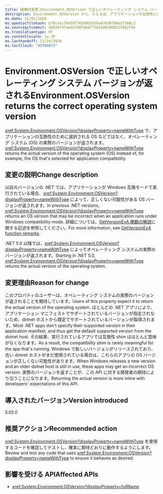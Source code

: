 ```yaml
---
title: 破壊的変更:Environment.OSVersion で正しいオペレーティング システム バージョンが返される
description: Environment.OSVersion から、たとえば、アプリケーションの互換性にために選択されている OS ではなく、オペレーティング システムの実際のバージョンが返されるという、コア .NET ライブラリの .NET 5.0 破壊的変更について学習します。
ms.date: 11/01/2020
ms.openlocfilehash: b78ca1c7be50f76b99b5558a976d8f00e2f560c3
ms.sourcegitcommit: d8020797a6657d0fbbdff362b80300815f682f94
ms.translationtype: HT
ms.contentlocale: ja-JP
ms.lasthandoff: 11/24/2020
ms.locfileid: "95760073"
---
```

# <a name="environmentosversion-returns-the-correct-operating-system-version"></a><span data-ttu-id="ade84-103">Environment.OSVersion で正しいオペレーティング システム バージョンが返される</span><span class="sxs-lookup"><span data-stu-id="ade84-103">Environment.OSVersion returns the correct operating system version</span></span>

<span data-ttu-id="ade84-104"><xref:System.Environment.OSVersion?displayProperty=nameWithType> で、アプリケーションの互換性のために選択される OS などではなく、オペレーティング システム (OS) の実際のバージョンが返されます。</span><span class="sxs-lookup"><span data-stu-id="ade84-104"><xref:System.Environment.OSVersion?displayProperty=nameWithType> returns the actual version of the operating system (OS) instead of, for example, the OS that's selected for application compatibility.</span></span>

## <a name="change-description"></a><span data-ttu-id="ade84-105">変更の説明</span><span class="sxs-lookup"><span data-stu-id="ade84-105">Change description</span></span>

<span data-ttu-id="ade84-106">以前のバージョンの .NET では、アプリケーションが Windows 互換モードで実行されている場合、<xref:System.Environment.OSVersion?displayProperty=nameWithType> によって、正しくない可能性がある OS バージョンが返されます。</span><span class="sxs-lookup"><span data-stu-id="ade84-106">In previous .NET versions, <xref:System.Environment.OSVersion?displayProperty=nameWithType> returns an OS version that may be incorrect when an application runs under Windows compatibility mode.</span></span> <span data-ttu-id="ade84-107">詳細については、[GetVersionExA 関数の解説](/windows/win32/api/sysinfoapi/nf-sysinfoapi-getversionexa#remarks)に関する記述を参照してください。</span><span class="sxs-lookup"><span data-stu-id="ade84-107">For more information, see [GetVersionExA function remarks](/windows/win32/api/sysinfoapi/nf-sysinfoapi-getversionexa#remarks).</span></span>

<span data-ttu-id="ade84-108">.NET 5.0 以降では、<xref:System.Environment.OSVersion?displayProperty=nameWithType> によってオペレーティング システムの実際のバージョンが返されます。</span><span class="sxs-lookup"><span data-stu-id="ade84-108">Starting in .NET 5.0, <xref:System.Environment.OSVersion?displayProperty=nameWithType> returns the actual version of the operating system.</span></span>

## <a name="reason-for-change"></a><span data-ttu-id="ade84-109">変更理由</span><span class="sxs-lookup"><span data-stu-id="ade84-109">Reason for change</span></span>

<span data-ttu-id="ade84-110">このプロパティのユーザーは、オペレーティング システムの実際のバージョンが返されることを期待しています。</span><span class="sxs-lookup"><span data-stu-id="ade84-110">Users of this property expect it to return the actual version of the operating system.</span></span> <span data-ttu-id="ade84-111">ほとんどの .NET アプリにより、アプリケーション マニフェストでサポートされているバージョンが指定されないため、dotnet ホストから既定でサポートされているバージョンが取得されます。</span><span class="sxs-lookup"><span data-stu-id="ade84-111">Most .NET apps don't specify their supported version in their application manifest, and thus get the default supported version from the dotnet host.</span></span> <span data-ttu-id="ade84-112">その結果、実行されているアプリでは互換性 shim はほとんど意味がなくなります。</span><span class="sxs-lookup"><span data-stu-id="ade84-112">As a result, the compatibility shim is rarely meaningful for the app that's running.</span></span> <span data-ttu-id="ade84-113">Windows で新しいバージョンがリリースされており、古い dotnet ホストがまだ使用されている場合は、これらのアプリの OS バージョンが正しくない可能性があります。</span><span class="sxs-lookup"><span data-stu-id="ade84-113">When Windows releases a new version and an older dotnet host is still in use, these apps may get an incorrect OS version.</span></span> <span data-ttu-id="ade84-114">実際のバージョンを返すことが、この API に対する開発者の期待により沿うことになります。</span><span class="sxs-lookup"><span data-stu-id="ade84-114">Returning the actual version is more inline with developers' expectations of this API.</span></span>

## <a name="version-introduced"></a><span data-ttu-id="ade84-115">導入されたバージョン</span><span class="sxs-lookup"><span data-stu-id="ade84-115">Version introduced</span></span>

<span data-ttu-id="ade84-116">5.0</span><span class="sxs-lookup"><span data-stu-id="ade84-116">5.0</span></span>

## <a name="recommended-action"></a><span data-ttu-id="ade84-117">推奨アクション</span><span class="sxs-lookup"><span data-stu-id="ade84-117">Recommended action</span></span>

<span data-ttu-id="ade84-118"><xref:System.Environment.OSVersion?displayProperty=nameWithType> を使用するコードを確認してテストし、確実に期待どおりに動作するようにします。</span><span class="sxs-lookup"><span data-stu-id="ade84-118">Review and test any code that uses <xref:System.Environment.OSVersion?displayProperty=nameWithType> to ensure it behaves as desired.</span></span>

## <a name="affected-apis"></a><span data-ttu-id="ade84-119">影響を受ける API</span><span class="sxs-lookup"><span data-stu-id="ade84-119">Affected APIs</span></span>

- <xref:System.Environment.OSVersion?displayProperty=fullName>

<!--

### Category

Core .NET libraries

### Affected APIs

- `P:System.Environment.OSVersion`

-->
